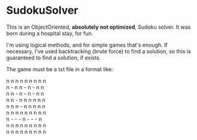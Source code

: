 # SudokuSolver
<p>This is an ObjectOriented, <b>absolutely not optimized</b>, Sudoku solver.
It was born during a hospital stay, for fun.</p>

<p>I'm using logical methods, and for simple games that's enough.
If necessary, I've used backtracking (brute force) to find a solution, so this is guaranteed to find a solution, if exists.</p>

<p>The game must be a txt file in a format like:</p>

n n n n n n n n n<br>
n - n n - n - n n<br>
n n - n - n - n n<br>
n n - n n n n n n<br>
n n n - n n n n n<br>
n n n n n n n n n<br>
n - - - n - - - n<br>
n n n n n n n n n<br>
n n n n n n n n n<br>
